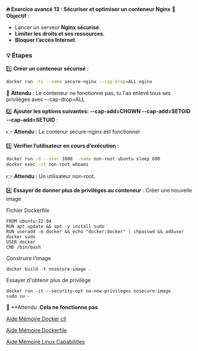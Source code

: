 **🔥 Exercice avancé 13 : Sécuriser et optimiser un conteneur Nginx**
📌 **Objectif** :
- Lancer un serveur **Nginx sécurisé**.
- **Limiter les droits et ses ressources**.
- **Bloquer l’accès Internet**.


### **💡 Étapes**
1️⃣ **Créer un conteneur sécurisé** :
```sh
docker run -ti --name secure-nginx --cap-drop=ALL nginx
```
📌 **Attendu :** Le conteneur ne fonctionne pas, tu l'as enlevé tous ses privilèges avec --cap-drop=ALL

2️⃣ **Ajouter les options suivantes: --cap-add=CHOWN  --cap-add=SETGID --cap-add=SETUID** :

👉 **Attendu :** Le contenur secure-nginx est fonctionnel


3️⃣ **Vérifier l’utilisateur en cours d’exécution** :
```sh
docker run -d --user 1000 --name non-root ubuntu sleep 600
docker exec -it non-root whoami
```
👉 **Attendu :** Un utilisateur non-root.

4️⃣ **Essayer de donner plus de privilèges au conteneur** :
Créer une nouvelle image 

Fichier Dockerfile
```
FROM ubuntu:22.04
RUN apt update && apt -y install sudo
RUN useradd -m docker && echo "docker:docker" | chpasswd && adduser docker sudo
USER docker
CMD /bin/bash
```

Construire l'image

```
docker build -t nosecure-image .
```

Essayer d'obtenir plus de privilège

```
docker run -it --security-opt no-new-privileges nosecure-image
sudo su -
```

📌 **Attendu :**Cela ne fonctionne pas**

[Aide Mémoire Docker cli](https://github.com/ycyr/formations/blob/main/docker/aide-memoire/docker-cli-cheatsheet.md)

[Aide Mémoire Dockerfile](https://github.com/ycyr/formations/blob/main/docker/aide-memoire/dockerfile-cheatsheet.md)

[Aide Mémoire Linux Capabilities](https://docs.docker.com/engine/containers/run/#runtime-privilege-and-linux-capabilities)
